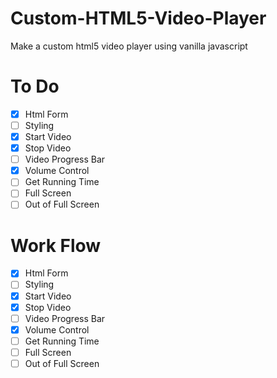 # Custom-HTML5-Video-Player

Make a custom html5 video player using vanilla javascript

# To Do

- [x] Html Form
- [ ] Styling
- [x] Start Video
- [x] Stop Video
- [ ] Video Progress Bar
- [x] Volume Control
- [ ] Get Running Time
- [ ] Full Screen
- [ ] Out of Full Screen

# Work Flow

- [x] Html Form
- [ ] Styling
- [x] Start Video
- [x] Stop Video
- [ ] Video Progress Bar
- [x] Volume Control
- [ ] Get Running Time
- [ ] Full Screen
- [ ] Out of Full Screen
